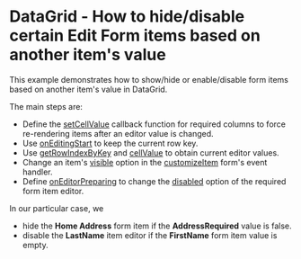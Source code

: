 # DataGrid - How to hide/disable certain Edit Form items based on another item's value

This example demonstrates how to show/hide or enable/disable form items based on another item's value in DataGrid.

The main steps are:
- Define the [setCellValue](https://js.devexpress.com/Documentation/ApiReference/UI_Widgets/dxDataGrid/Configuration/columns/#setCellValue)  callback function for required columns to force re-rendering items after an editor value is changed.
- Use [onEditingStart](https://js.devexpress.com/Documentation/ApiReference/UI_Widgets/dxDataGrid/Configuration/#onEditingStart) to keep the current row key.
- Use [getRowIndexByKey](https://js.devexpress.com/Documentation/ApiReference/UI_Widgets/dxDataGrid/Methods/#getRowIndexByKeykey) and [cellValue](https://js.devexpress.com/Documentation/ApiReference/UI_Widgets/dxDataGrid/Methods/#cellValuerowIndex_dataField) to obtain current editor values.
- Change an item's [visible](https://js.devexpress.com/Documentation/ApiReference/UI_Widgets/dxForm/Item_Types/SimpleItem/#visible) option in the [customizeItem](https://js.devexpress.com/Documentation/ApiReference/UI_Widgets/dxForm/Configuration/#customizeItem) form's event handler. 
- Define [onEditorPreparing](https://js.devexpress.com/Documentation/ApiReference/UI_Widgets/dxDataGrid/Configuration/#onEditorPreparing) to change the [disabled](https://js.devexpress.com/Documentation/ApiReference/UI_Widgets/dxTextBox/Configuration/#disabled) option of the required form item editor.


In our particular case, we 
- hide the **Home Address** form item if the **AddressRequired** value is false.
- disable the **LastName** item editor if the **FirstName** form item value is empty. 